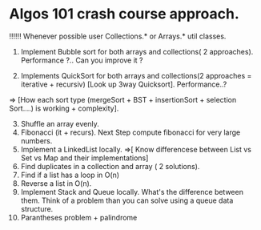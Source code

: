 # Algos 101 crash course approach.

!!!!!! Whenever possible user Collections.* or Arrays.* util classes.

1. Implement Bubble sort for both arrays and collections( 2 approaches). Performance ?.. Can you improve it ?

2. Implements QuickSort for both arrays and collections(2 approaches = iterative + recursiv) [Look up 3way Quicksort]. Performance..?

  => [How each sort type (mergeSort + BST + insertionSort + selection Sort....) is working + complexity].
  
  
3. Shuffle an array evenly.
3. Fibonacci (it + recurs). Next Step compute fibonacci for very large numbers.
4. Implement a LinkedList locally.
  =>[ Know differencese between List vs Set vs Map and their implementations] 
5. Find duplicates in a  collection and array ( 2 solutions).
6. Find if a list has a loop in O(n) 
7. Reverse a list in O(n).
8. Implement Stack and Queue locally. What's the difference between them. Think of a problem than you can solve using a queue data structure.
9. Parantheses problem + palindrome